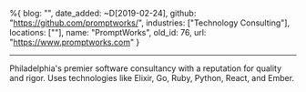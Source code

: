 %{
  blog: "",
  date_added: ~D[2019-02-24],
  github: "https://github.com/promptworks/",
  industries: ["Technology Consulting"],
  locations: [""],
  name: "PromptWorks",
  old_id: 76,
  url: "https://www.promptworks.com"
}

---

Philadelphia's premier software consultancy with a reputation for quality and rigor. Uses technologies like Elixir, Go, Ruby, Python, React, and Ember.

